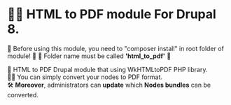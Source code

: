 # 👨‍💻 HTML to PDF module For Drupal 8.
🧱 Before using this module, you need to "composer install" in root folder of module! 🧱
🛑 Folder name must be called <strong>'html_to_pdf'</strong> 🛑

🍰 HTML to PDF Drupal module that using WkHTMLtoPDF PHP library.<br>
💁‍♀️ You can simply convert your nodes to PDF format.<br>
🛠 <strong>Moreover</strong>, administrators can <strong>update</strong> which <strong>Nodes bundles</strong> can be converted.<br>

